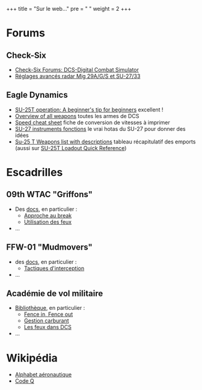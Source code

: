 +++
title = "Sur le web..."
pre = "<i class='fas fa-globe-europe'></i> "
weight = 2
+++

# Forums
## Check-Six
- [Check-Six Forums: DCS-Digital Combat Simulator](http://www.checksix-forums.com/viewforum.php?f=430)
- [Réglages avancés radar Mig 29A/G/S et SU-27/33](http://www.checksix-forums.com/viewtopic.php?t=200347)

## Eagle Dynamics
- [SU-25T operation: A beginner's tip for beginners](https://forums.eagle.ru/showthread.php?t=110779) excellent !
- [Overview of all weapons](https://forums.eagle.ru/showthread.php?t=158620) toutes les armes de DCS
- [Speed cheat sheet](https://forums.eagle.ru/showthread.php?t=133980) fiche de conversion de vitesses à imprimer
- [SU-27 instruments fonctions](https://forums.eagle.ru/showthread.php?t=120007&page=2) le vrai hotas du SU-27 pour donner des idées
- [Su-25 T Weapons list with descriptions](https://forums.eagle.ru/showthread.php?t=248923) tableau récapitulatif des emports (aussi sur [SU-25T Loadout Quick Reference](https://www.digitalcombatsimulator.com/en/files/670535/?sphrase_id=2874759))

# Escadrilles
## 09th WTAC "Griffons"
- Des [docs](http://www.09thwtac.org/index.php?app=ccs&module=pages&section=pages&id=1&category=14), en particulier :
  - [Approche au break](http://www.09thwtac.org/index.php?app=ccs&module=pages&section=pages&id=1&record=500)
  - [Utilisation des feux](http://www.09thwtac.org/index.php?app=ccs&module=pages&section=pages&id=1&record=498)
- ...

## FFW-01 "Mudmovers"
- des [docs](https://ffw-01.fr/formation/documentation.html), en particulier :
  - [Tactiques d'interception](https://www.ffw-01.fr/images/documentation/interne/air-air/tactiques_Interception.pdf)
- ...

## Académie de vol militaire
- [Bibliothèque](http://avm-fr.com/documentations), en particulier :
  - [Fence in, Fence out](http://avm-fr.com/wiki/Fence+In+-+Fence+Out)
  - [Gestion carburant](http://avm-fr.com/wiki/Gestion+Carburant)
  - [Les feux dans DCS](http://avm-fr.com/wiki/Les+feux+dans+Digital+Combat+Simulator)
- ...

# Wikipédia
- [Alphabet aéronautique](https://fr.vikidia.org/wiki/Alphabet_a%C3%A9ronautique)
- [Code Q](https://fr.wikipedia.org/wiki/Code_Q)


